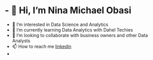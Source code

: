 # - 👋 Hi, I’m Nina Michael Obasi
- 👀 I’m interested in Data Science and Analytics 
- 🌱 I’m currently learning Data Analytics with Dahel Techies 
- 💞️ I’m looking to collaborate with business owners and other Data Analysts 
- 📫 How to reach me [linkedin]()
- 
<!---
Nina-Mc/Nina-Mc is a ✨ special ✨ repository because its `README.md` (this file) appears on your GitHub profile.
You can click the Preview link to take a look at your changes.
--->
